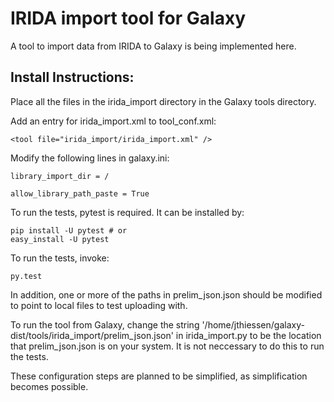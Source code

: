 IRIDA import tool for Galaxy
============================

A tool to import data from IRIDA to Galaxy is being implemented here.

Install Instructions:
---------------------

Place all the files in the irida_import directory in the Galaxy tools directory.

Add an entry for irida_import.xml to tool_conf.xml:
```
<tool file="irida_import/irida_import.xml" />
```

Modify the following lines in galaxy.ini:
```
library_import_dir = /
```
```
allow_library_path_paste = True
```

To run the tests, pytest is required.
It can be installed by:

```
pip install -U pytest # or
easy_install -U pytest
```

To run the tests, invoke:
```
py.test
```

In addition, one or more of the paths in prelim_json.json should be modified to point to local files to test uploading with. 


To run the tool from Galaxy, change the string '/home/jthiessen/galaxy-dist/tools/irida_import/prelim_json.json' in irida_import.py to be the location that prelim_json.json is on your system. It is not neccessary to do this to run the tests. 


These configuration steps are planned to be simplified, as simplification becomes possible.

